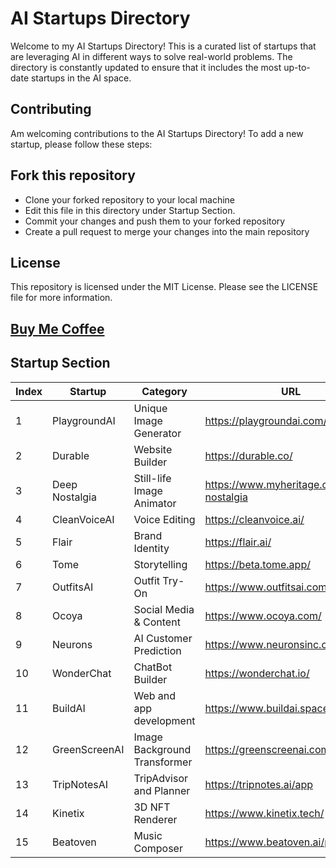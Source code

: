 # AI Startups Directory
Welcome to my AI Startups Directory! This is a curated list of startups that are leveraging AI in different ways to solve real-world problems. The directory is constantly updated to ensure that it includes the most up-to-date startups in the AI space.

## Contributing
Am welcoming contributions to the AI Startups Directory! To add a new startup, please follow these steps:

## Fork this repository
- Clone your forked repository to your local machine
- Edit this file in this directory under Startup Section.
- Commit your changes and push them to your forked repository
- Create a pull request to merge your changes into the main repository

## License
This repository is licensed under the MIT License. Please see the LICENSE file for more information.

## [Buy Me Coffee](https://www.buymeacoffee.com/RonnieAtuhaire)

## Startup Section
| Index | Startup        | Category              | URL                                       |
|-------|----------------|-----------------------|-------------------------------------------|
| 1     | PlaygroundAI   | Unique Image Generator | https://playgroundai.com/                  |
| 2     | Durable        | Website Builder        | https://durable.co/                        |
| 3     | Deep Nostalgia | Still-life Image Animator | https://www.myheritage.com/deep-nostalgia |
| 4     | CleanVoiceAI   | Voice Editing         | https://cleanvoice.ai/                     |
| 5     | Flair          | Brand Identity        | https://flair.ai/                          |
| 6     | Tome           | Storytelling          | https://beta.tome.app/                     |
| 7     | OutfitsAI      | Outfit Try-On         | https://www.outfitsai.com/                 |
| 8     | Ocoya          | Social Media & Content | https://www.ocoya.com/                     |
| 9     | Neurons        | AI Customer Prediction| https://www.neuronsinc.com/                |
| 10    | WonderChat     | ChatBot Builder       | https://wonderchat.io/                     |
| 11    | BuildAI        | Web and app development | https://www.buildai.space/               |
| 12    | GreenScreenAI  | Image Background Transformer | https://greenscreenai.com/         |
| 13    | TripNotesAI    | TripAdvisor and Planner | https://tripnotes.ai/app                  |
| 14    | Kinetix        | 3D NFT Renderer       | https://www.kinetix.tech/                  |
| 15    | Beatoven       | Music Composer        | https://www.beatoven.ai/pricing            |





